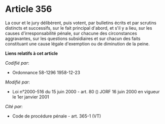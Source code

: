 # Article 356

La cour et le jury délibèrent, puis votent, par bulletins écrits et par scrutins distincts et successifs, sur le fait
principal d'abord, et s'il y a lieu, sur les causes d'irresponsabilité pénale, sur chacune des circonstances aggravantes, sur
les questions subsidiaires et sur chacun des faits constituant une cause légale d'exemption ou de diminution de la peine.

**Liens relatifs à cet article**

_Codifié par_:

  - Ordonnance 58-1296 1958-12-23

_Modifié par_:

  - Loi n°2000-516 du 15 juin 2000 - art. 80 () JORF 16 juin 2000 en vigueur le 1er janvier 2001

_Cité par_:

  - Code de procédure pénale - art. 365-1 (VT)
